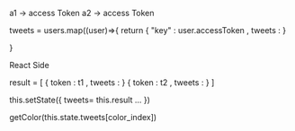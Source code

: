 
a1 -> access Token 
a2 -> access Token



tweets = users.map((user)=>{
         return {
             "key" : user.accessToken ,
             tweets : <tweets>
        }

}


React Side 


result = [
    {
        token : t1 ,
        tweets : <tweets> 
    }
    {
        token : t2 ,
        tweets : <tweets>
    }
]

this.setState({
    tweets= this.result 
    ...
})

getColor(this.state.tweets[color_index]) 